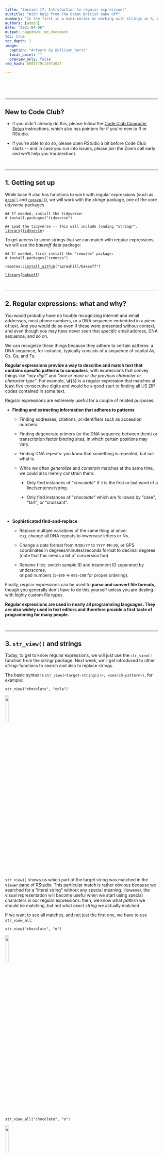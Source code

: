 ```yaml
---
title: "Session 17: Introduction to regular expressions"
subtitle: "With help from The Great British Bake Off"
summary: "In the first in a mini-series on working with strings in R, we will learn some basics of regular expressions."  
authors: [admin]
date: "2021-04-06"
output: hugodown::md_document
toc: true
toc_depth: 2
image:
  caption: "Artwork by @allison_horst"
  focal_point: ""
  preview_only: false
rmd_hash: b981779c3197a037

---
```


<br> <br> <br>

------------------------------------------------------------------------

## New to Code Club?

-   If you didn't already do this, please follow the [Code Club Computer Setup](/codeclub-setup/) instructions, which also has pointers for if you're new to R or RStudio.

-   If you're able to do so, please open RStudio a bit before Code Club starts -- and in case you run into issues, please join the Zoom call early and we'll help you troubleshoot.

<br>

------------------------------------------------------------------------

## 1. Getting set up

While base R also has functions to work with regular expressions (such as [`grep()`](https://rdrr.io/r/base/grep.html) and [`regexp()`](https://rdrr.io/r/base/regex.html)), we will work with the *stringr* package, one of the core *tidyverse* packages.

<div class="highlight">

<pre class='chroma'><code class='language-r' data-lang='r'><span class='c'>## If needed, install the tidyverse:</span>
<span class='c'># install.packages("tidyverse")</span>

<span class='c'>## Load the tidyverse -- this will include loading "stringr". </span>
<span class='kr'><a href='https://rdrr.io/r/base/library.html'>library</a></span><span class='o'>(</span><span class='nv'><a href='http://tidyverse.tidyverse.org'>tidyverse</a></span><span class='o'>)</span>
</code></pre>

</div>

To get access to some strings that we can match with regular expressions, we will use the *bakeoff* data package:

<div class="highlight">

<pre class='chroma'><code class='language-r' data-lang='r'><span class='c'>## If needed, first install the "remotes" package:</span>
<span class='c'># install.packages("remotes")</span>

<span class='nf'>remotes</span><span class='nf'>::</span><span class='nf'><a href='https://remotes.r-lib.org/reference/install_github.html'>install_github</a></span><span class='o'>(</span><span class='s'>"apreshill/bakeoff"</span><span class='o'>)</span>
</code></pre>

</div>

<div class="highlight">

<pre class='chroma'><code class='language-r' data-lang='r'><span class='kr'><a href='https://rdrr.io/r/base/library.html'>library</a></span><span class='o'>(</span><span class='nv'><a href='https://bakeoff.netlify.com'>bakeoff</a></span><span class='o'>)</span>
</code></pre>

</div>

<br>

------------------------------------------------------------------------

## 2. Regular expressions: what and why?

You would probably have no trouble recognizing internet and email addresses, most phone numbers, or a DNA sequence embedded in a piece of text. And you would do so even if these were presented without context, and even though you may have never seen that *specific* email address, DNA sequence, and so on.

We can recognize these things because they adhere to certain patterns: a DNA sequence, for instance, typically consists of a sequence of capital As, Cs, Gs, and Ts.

**Regular expressions provide a way to describe and match text that contains specific patterns to computers**, with expressions that convey things like *"any digit"* and *"one or more or the previous character or character type"*. For example, **`\d{5}`** is a regular expression that matches at least five consecutive digits and would be a good start to finding all US ZIP codes contained in some text.

Regular expressions are extremely useful for a couple of related purposes:

-   **Finding and extracting information that adheres to patterns**

    -   Finding addresses, citations, or identifiers such as accession numbers.

    -   Finding degenerate primers (or the DNA sequence between them) or transcription factor binding sites, in which certain positions may vary.

    -   Finding DNA repeats: you know that something is repeated, but not what is.

    -   While we often *generalize* and *constrain* matches at the same time, we could also merely constrain them:

        -   Only find instances of "*chocolate*" if it is the first or last word of a line/sentence/string.

        -   Only find instances of "*chocolate*" which are followed by "cake", "tart", or "croissant".

<br>

-   **Sophisticated find-and-replace**

    -   Replace multiple variations of the same thing at once:  
        e.g. change all DNA repeats to lowercase letters or Ns.

    -   Change a date format from `M/DD/YY` to `YYYY-MM-DD`, or GPS coordinates in degrees/minutes/seconds format to decimal degrees (note that this needs a bit of conversion too).

    -   Rename files: switch sample ID and treatment ID separated by underscores,  
        or pad numbers (`1`-`100` =\> `001`-`100` for proper ordering).

Finally, regular expressions can be used to **parse and convert file formats**, though you generally don't have to do this yourself unless you are dealing with highly custom file types.

**Regular expressions are used in nearly all programming languages. They are also widely used in text editors and therefore provide a first taste of programming for many people.**

<br>

------------------------------------------------------------------------

## 3. `str_view()` and strings

Today, to get to know regular expressions, we will just use the `str_view()` function from the *stringr* package. Next week, we'll get introduced to other *stringr* functions to search and also to replace strings.

The basic syntax is `str_view(<target-string(s)>, <search-pattern>)`, for example:

<div class="highlight">

<pre class='chroma'><code class='language-r' data-lang='r'><span class='nf'>str_view</span><span class='o'>(</span><span class='s'>"chocolate"</span>, <span class='s'>"cola"</span><span class='o'>)</span>
</code></pre>

</div>

<div class="highlight">

<img src="img/cola.png" width="15%" style="display: block; margin: auto auto auto 0;" />

</div>

`str_view()` shows us which part of the target string was matched in the `Viewer` pane of RStudio. This particular match is rather obvious because we searched for a "literal string" without any special meaning. However, the visual representation will become useful when we start using special characters in our regular expressions: then, we know what *pattern* we should be matching, but not what *exact string* we actually matched.

If we want to see all matches, and not just the first one, we have to use `str_view_all`:

<div class="highlight">

<pre class='chroma'><code class='language-r' data-lang='r'><span class='nf'>str_view</span><span class='o'>(</span><span class='s'>"chocolate"</span>, <span class='s'>"o"</span><span class='o'>)</span>
</code></pre>

</div>

<div class="highlight">

<img src="img/one_o.png" width="15%" style="display: block; margin: auto auto auto 0;" />

</div>

<div class="highlight">

<pre class='chroma'><code class='language-r' data-lang='r'><span class='nf'>str_view_all</span><span class='o'>(</span><span class='s'>"chocolate"</span>, <span class='s'>"o"</span><span class='o'>)</span>
</code></pre>

</div>

<div class="highlight">

<img src="img/two_o.png" width="15%" style="display: block; margin: auto auto auto 0;" />

</div>

*stringr* functions are vectorized, so we can use them not just to match a single string but also to match a vector of strings:

<div class="highlight">

<pre class='chroma'><code class='language-r' data-lang='r'><span class='nv'>bakes</span> <span class='o'>&lt;-</span> <span class='nf'><a href='https://rdrr.io/r/base/c.html'>c</a></span><span class='o'>(</span><span class='s'>"plum pudding"</span>, <span class='s'>"chocolate cake"</span>, <span class='s'>"sticky toffee pudding"</span><span class='o'>)</span>
<span class='nf'>str_view</span><span class='o'>(</span><span class='nv'>bakes</span>, <span class='s'>"pudding"</span><span class='o'>)</span>
</code></pre>

</div>

<div class="highlight">

<img src="img/vector1.png" width="30%" style="display: block; margin: auto auto auto 0;" />

</div>

Note that the non-matching string "*chocolate cake*" was displayed despite the lack of a match. If we only want to see strings that matched, we can set the `match` argument to `TRUE`:

<div class="highlight">

</div>

<div class="highlight">

<pre class='chroma'><code class='language-r' data-lang='r'><span class='nf'>str_view</span><span class='o'>(</span><span class='nv'>bakes</span>, <span class='s'>"pudding"</span>, match <span class='o'>=</span> <span class='kc'>TRUE</span><span class='o'>)</span>
</code></pre>

</div>

<div class="highlight">

<img src="img/vector2.png" width="30%" style="display: block; margin: auto auto auto 0;" />

</div>

{{% callout note %}} **Strings in R**

A "string" or "character string" is a contiguous sequence of characters. To indicate that something is a string in R, we put quotes around it: `"Hello"` and `"9"`. If you forget the quotes, R would interpret `"Hello"` as an *object* (because it starts with a letter) and `"9"` as a *number* (because it starts with a digit).

There is *no difference* between single quotes (`'Hello'`) and double quotes (`"Hello"`), but double quotes are generally recommended.

If your string is itself supposed to contain a quote symbol of some kind, it is convenient to use the *other type* of quote to define the string:

<div class="highlight">

<pre class='chroma'><code class='language-r' data-lang='r'><span class='c'># The string contains a single quote, so we use double quotes to define it:</span>
<span class='s'>"This cake's 7th layer is particularly good."</span>

<span class='c'>#&gt; [1] "This cake's 7th layer is particularly good."</span>
</code></pre>

</div>

Alternatively, a quote can be **escaped** using a backslash **`\`** to indicate that it does *not end the string* but represents a literal quote *inside the string*, which may be necessary if a string contains both single and double quotes:

<div class="highlight">

<pre class='chroma'><code class='language-r' data-lang='r'><span class='s'>"This cake is only 2'4\" tall - do better!"</span>

<span class='c'>#&gt; [1] "This cake is only 2'4\" tall - do better!"</span>
</code></pre>

</div>

{{% /callout %}}

<br>

------------------------------------------------------------------------

## 4. Special characters

#### Special characters and escaping them

In regular expressions (regex), we need a way to succinctly convey descriptions such as "any character" or "any digit". *However, there are no characters exclusive to regular expressions:* *instead, we re-use normal characters.* For instance:

-   "**Any digit**" is represented by **`\d`**, with the **`\`** basically preventing the **`d`** from being interpreted literally.
-   "**Any character**" is represented by a period, **`.`**

How, then, do we indicate a literal period **`.`** in a regular expression? The solution is to **escape** it with a backslash: the regular expression **`\.`** matches a period **`.`**.

{{% callout note %}}

#### TLDR for the rest of this section

**When writing regular expressions as strings in R,** **we always need to add an extra backslash:**

-   The regex **`\d`** matches a digit --- and we write it as **`"\\d"`** in R.
-   The regex **`\.`** matches a period --- and we write it as **`"\\."`** in R.

{{% /callout %}}

The "escaping" described above also applies to backslashes, such that the regex **`\\`** matches a **`\`**.

<br>

#### Escape sequences in regular strings

Outside of regular expressions, R also uses backslashes **`\`** to form so-called "escape sequences". This works similarly to how the regular expression **`\d`** means "any digit" -- for example, when we use **`\n`** *in any string*, it will be interpreted as a newline:

<div class="highlight">

<pre class='chroma'><code class='language-r' data-lang='r'><span class='nf'><a href='https://rdrr.io/r/base/cat.html'>cat</a></span><span class='o'>(</span><span class='s'>"cho\nco"</span><span class='o'>)</span>

<span class='c'>#&gt; cho</span>
<span class='c'>#&gt; co</span>
</code></pre>

</div>

In fact, a single backslash **`\`** is **never taken literally** in any regular R string:

<div class="highlight">

<pre class='chroma'><code class='language-r' data-lang='r'>cat("cho\dco")

<span class='c'>#&gt; Error: '\d' is an unrecognized escape in character string starting ""cho\d"</span>
</code></pre>

</div>

Because this is *not* a regular expression, and **`\d`** does not happen to be an escape sequence like **`\n`** was earlier, **`\d`** doesn't mean anything to R. But instead of assuming that the backslash is therefore a literal backslash, R throws an error, demonstrating that a backslash is always interpreted as the first character in an escape sequence.

How can we include a backslash in a string, then? Same as before: we "escape" it with another backslash:

<div class="highlight">

<pre class='chroma'><code class='language-r' data-lang='r'><span class='nf'><a href='https://rdrr.io/r/base/cat.html'>cat</a></span><span class='o'>(</span><span class='s'>"bla\\dbla"</span><span class='o'>)</span>

<span class='c'>#&gt; bla\dbla</span>
</code></pre>

</div>

<br>

#### The backslash plague

We saw that the regular expression **`\d`** matches a digit, but also that using string **`"\d"`** will merely throw an error!

Therefore, to actually define a regular expression that contains **`\d`**, we need to use the string **`"\\d"`**:

<div class="highlight">

<pre class='chroma'><code class='language-r' data-lang='r'>str_view("The cake has 8 layers", "\d")

<span class='c'>#&gt; Error: '\d' is an unrecognized escape in character string starting ""\d"</span>
</code></pre>

</div>

<div class="highlight">

<pre class='chroma'><code class='language-r' data-lang='r'><span class='nf'>str_view</span><span class='o'>(</span><span class='s'>"The cake has 8 layers"</span>, <span class='s'>"\\d"</span><span class='o'>)</span>
</code></pre>

</div>

<div class="highlight">

<img src="img/digit1.png" width="30%" style="display: block; margin: auto auto auto 0;" />

</div>

**So, to define any regular expression symbol that contains a backslash,** **we need to always use two backslashes!**

This also applies when we want to match a literal character. For example, **to match a literal period, we need the regex `\.`,** **which we have to write as `\\.` in an R string:**

<div class="highlight">

<pre class='chroma'><code class='language-r' data-lang='r'><span class='nf'>str_view</span><span class='o'>(</span><span class='s'>"The cake has 8.5 layers"</span>, <span class='s'>"\\."</span><span class='o'>)</span>
</code></pre>

</div>

<div class="highlight">

<img src="img/period2.png" width="30%" style="display: block; margin: auto auto auto 0;" />

</div>

Now to the worst case: what if we want to match a backslash? We need the regular expression **`\\`**, but to define that regex as a string, we have to escape each of the two backslashes -- only to end up with four backslashes!

<div class="highlight">

<pre class='chroma'><code class='language-r' data-lang='r'><span class='nf'>str_view</span><span class='o'>(</span><span class='s'>"C:\\Windows"</span>, <span class='s'>"\\"</span><span class='o'>)</span>

<span class='c'>#&gt; Error in stri_locate_first_regex(string, pattern, opts_regex = opts(pattern)): Unrecognized backslash escape sequence in pattern. (U_REGEX_BAD_ESCAPE_SEQUENCE, context=`\`)</span>
</code></pre>

</div>

<div class="highlight">

<pre class='chroma'><code class='language-r' data-lang='r'><span class='nf'>str_view</span><span class='o'>(</span><span class='s'>"C:\\Windows"</span>, <span class='s'>"\\\\"</span><span class='o'>)</span>
</code></pre>

</div>

<div class="highlight">

<img src="img/windows.png" width="15%" style="display: block; margin: auto auto auto 0;" />

</div>

Welcome to the backslash plague! [^1]

<br>

------------------------------------------------------------------------

## 5. The Great British Bake Off

<p align="center">
<img src=img/bakeoff.jpg width=60%>
</p>

Let's take a look at some of the data in the *bakeoff* package, which is about "The Great British Bake Off" (GBBO) television show.

The `bakers` dataframe contains some information about each participant (baker) in the show, and we will be matching names from the `baker_full` column:

<div class="highlight">

<pre class='chroma'><code class='language-r' data-lang='r'><span class='nf'><a href='https://rdrr.io/r/utils/head.html'>head</a></span><span class='o'>(</span><span class='nv'>bakers</span><span class='o'>)</span>

<span class='c'>#&gt; <span style='color: #555555;'># A tibble: 6 x 8</span></span>
<span class='c'>#&gt;   series baker_full   baker    age occupation   hometown  baker_last baker_first</span>
<span class='c'>#&gt;   <span style='color: #555555;font-style: italic;'>&lt;fct&gt;</span><span>  </span><span style='color: #555555;font-style: italic;'>&lt;chr&gt;</span><span>        </span><span style='color: #555555;font-style: italic;'>&lt;chr&gt;</span><span>  </span><span style='color: #555555;font-style: italic;'>&lt;dbl&gt;</span><span> </span><span style='color: #555555;font-style: italic;'>&lt;chr&gt;</span><span>        </span><span style='color: #555555;font-style: italic;'>&lt;chr&gt;</span><span>     </span><span style='color: #555555;font-style: italic;'>&lt;chr&gt;</span><span>      </span><span style='color: #555555;font-style: italic;'>&lt;chr&gt;</span><span>      </span></span>
<span class='c'>#&gt; <span style='color: #555555;'>1</span><span> 1      </span><span style='color: #555555;'>"</span><span>Annetha Mi… Annet…    30 Midwife      Essex     Mills      Annetha    </span></span>
<span class='c'>#&gt; <span style='color: #555555;'>2</span><span> 1      </span><span style='color: #555555;'>"</span><span>David Cham… David     31 Entrepreneur Milton K… Chambers   David      </span></span>
<span class='c'>#&gt; <span style='color: #555555;'>3</span><span> 1      </span><span style='color: #555555;'>"</span><span>Edward \"E… Edd       24 Debt collec… Bradford  Kimber     Edward     </span></span>
<span class='c'>#&gt; <span style='color: #555555;'>4</span><span> 1      </span><span style='color: #555555;'>"</span><span>Jasminder … Jasmi…    45 Assistant C… Birmingh… Randhawa   Jasminder  </span></span>
<span class='c'>#&gt; <span style='color: #555555;'>5</span><span> 1      </span><span style='color: #555555;'>"</span><span>Jonathan S… Jonat…    25 Research An… St Albans Shepherd   Jonathan   </span></span>
<span class='c'>#&gt; <span style='color: #555555;'>6</span><span> 1      </span><span style='color: #555555;'>"</span><span>Lea Harris</span><span style='color: #555555;'>"</span><span> Lea       51 Retired      Midlothi… Harris     Lea</span></span>
</code></pre>

</div>

The `challenge_results` dataframe contains "signature" and "showstopper" bakes made by each participant in each episode:

<div class="highlight">

<pre class='chroma'><code class='language-r' data-lang='r'><span class='nf'><a href='https://rdrr.io/r/utils/head.html'>head</a></span><span class='o'>(</span><span class='nv'>challenge_results</span><span class='o'>)</span>

<span class='c'>#&gt; <span style='color: #555555;'># A tibble: 6 x 7</span></span>
<span class='c'>#&gt;   series episode baker  result signature        technical showstopper           </span>
<span class='c'>#&gt;    <span style='color: #555555;font-style: italic;'>&lt;int&gt;</span><span>   </span><span style='color: #555555;font-style: italic;'>&lt;int&gt;</span><span> </span><span style='color: #555555;font-style: italic;'>&lt;chr&gt;</span><span>  </span><span style='color: #555555;font-style: italic;'>&lt;chr&gt;</span><span>  </span><span style='color: #555555;font-style: italic;'>&lt;chr&gt;</span><span>                </span><span style='color: #555555;font-style: italic;'>&lt;int&gt;</span><span> </span><span style='color: #555555;font-style: italic;'>&lt;chr&gt;</span><span>                 </span></span>
<span class='c'>#&gt; <span style='color: #555555;'>1</span><span>      1       1 Annet… IN     Light Jamaican …         2 Red, White &amp; Blue Cho…</span></span>
<span class='c'>#&gt; <span style='color: #555555;'>2</span><span>      1       1 David  IN     Chocolate Orang…         3 Black Forest Floor Ga…</span></span>
<span class='c'>#&gt; <span style='color: #555555;'>3</span><span>      1       1 Edd    IN     Caramel Cinnamo…         1 </span><span style='color: #BB0000;'>NA</span><span>                    </span></span>
<span class='c'>#&gt; <span style='color: #555555;'>4</span><span>      1       1 Jasmi… IN     Fresh Mango and…        </span><span style='color: #BB0000;'>NA</span><span> </span><span style='color: #BB0000;'>NA</span><span>                    </span></span>
<span class='c'>#&gt; <span style='color: #555555;'>5</span><span>      1       1 Jonat… IN     Carrot Cake wit…         9 Three Tiered White an…</span></span>
<span class='c'>#&gt; <span style='color: #555555;'>6</span><span>      1       1 Louise IN     Carrot and Oran…        </span><span style='color: #BB0000;'>NA</span><span> Never Fail Chocolate …</span></span>
</code></pre>

</div>

The "signature" bakes are the first bakes presented in each GBBO episode, so we'll start trying to match these bakes with regular expressions. Let's save them in a vector for easy access later on:

<div class="highlight">

<pre class='chroma'><code class='language-r' data-lang='r'><span class='nv'>signatures</span> <span class='o'>&lt;-</span> <span class='nv'>challenge_results</span><span class='o'>$</span><span class='nv'>signature</span>     <span class='c'># Assign the column to a vector</span>
<span class='nv'>signatures</span> <span class='o'>&lt;-</span> <span class='nv'>signatures</span><span class='o'>[</span><span class='o'>!</span><span class='nf'><a href='https://rdrr.io/r/base/NA.html'>is.na</a></span><span class='o'>(</span><span class='nv'>signatures</span><span class='o'>)</span><span class='o'>]</span>  <span class='c'># Remove NAs</span>

<span class='nv'>signatures</span><span class='o'>[</span><span class='m'>1</span><span class='o'>:</span><span class='m'>20</span><span class='o'>]</span>                              <span class='c'># Look at the first 20 items</span>

<span class='c'>#&gt;  [1] "Light Jamaican Black Cakewith Strawberries and Cream"                       </span>
<span class='c'>#&gt;  [2] "Chocolate Orange Cake"                                                      </span>
<span class='c'>#&gt;  [3] "Caramel Cinnamon and Banana Cake"                                           </span>
<span class='c'>#&gt;  [4] "Fresh Mango and Passion Fruit Hummingbird Cake"                             </span>
<span class='c'>#&gt;  [5] "Carrot Cake with Lime and Cream Cheese Icing"                               </span>
<span class='c'>#&gt;  [6] "Carrot and Orange Cake"                                                     </span>
<span class='c'>#&gt;  [7] "Triple Layered Brownie Meringue Cake\nwith Raspberry Cream"                 </span>
<span class='c'>#&gt;  [8] "Three Tiered Lemon Drizzle Cakewith Fresh Cream and freshly made Lemon Curd"</span>
<span class='c'>#&gt;  [9] "Cranberry and Pistachio Cakewith Orange Flower Water Icing"                 </span>
<span class='c'>#&gt; [10] "Sticky Marmalade Tea Loaf"                                                  </span>
<span class='c'>#&gt; [11] "Cheddar Cheese and Fresh Rosemary Biscuits"                                 </span>
<span class='c'>#&gt; [12] "Oatmeal Raisin Cookie"                                                      </span>
<span class='c'>#&gt; [13] "Millionaires' Shortbread"                                                   </span>
<span class='c'>#&gt; [14] "Honey and Candied Ginger Cookies"                                           </span>
<span class='c'>#&gt; [15] "Fresh Vanilla Biscuits with Royal Icing"                                    </span>
<span class='c'>#&gt; [16] "Peanut Shortbread withSalted Peanut Caramel"                                </span>
<span class='c'>#&gt; [17] "Rose Petal Shortbread"                                                      </span>
<span class='c'>#&gt; [18] "Stained Glass Window Shortbread"                                            </span>
<span class='c'>#&gt; [19] "Chilli Bread"                                                               </span>
<span class='c'>#&gt; [20] "Olive Bread"</span>
</code></pre>

</div>

<br>

------------------------------------------------------------------------

## 6. Components of regular expressions

### Literal characters

Literal characters can be a part of regular expressions. In fact, as we saw in the first example, our entire search pattern for `str_view()` can perfectly well consist of *only* literal characters.

But the power of regular expressions comes with special characters, and below, we'll go through several different categories of these.

### Metacharacters

Metacharacters often represent a single instance of **a character type**: above, we already learned that **`.`** matches *any single character*.

Other metacharacters are actually character combinations starting with a **`\`**:

| Symbol   | Matches                                                | Negation ("anything but") |
|----------|--------------------------------------------------------|---------------------------|
| **`.`**  | Any single character.                                  |                           |
| **`\d`** | Any digit.                                             | **`\D`**                  |
| **`\s`** | Any white space: space, tab, newline, carriage return. | **`\S`**                  |
| **`\w`** | Any word character: alphanumeric and underscore.       | **`\W`**                  |
| **`\n`** | A newline.                                             |                           |
| **`\t`** | A tab.                                                 |                           |

Negated metacharacters match anything except that character type: **`\D`** matches anything except a digit.

*Some examples:*

-   Are there any digits (**`\d`**) in the bake names?

    <div class="highlight">

    <pre class='chroma'><code class='language-r' data-lang='r'><span class='nf'>str_view_all</span><span class='o'>(</span><span class='nv'>signatures</span>, <span class='s'>"\\d"</span>, match <span class='o'>=</span> <span class='kc'>TRUE</span><span class='o'>)</span>
    </code></pre>

    </div>

    <div class="highlight">

    <img src="img/digit2.png" width="27%" style="display: block; margin: auto auto auto 0;" />

    </div>

<br>

-   Let's match 5-character strings that start with "*Ma*":

    <div class="highlight">

    <pre class='chroma'><code class='language-r' data-lang='r'><span class='nf'>str_view_all</span><span class='o'>(</span><span class='nv'>signatures</span>, <span class='s'>"Ma..."</span>, match <span class='o'>=</span> <span class='kc'>TRUE</span><span class='o'>)</span>
    </code></pre>

    </div>

    <div class="highlight">

    <img src="img/ma.png" width="90%" style="display: block; margin: auto auto auto 0;" />

    </div>

    Note that the only constraint we are setting with **`...`** is that at least three characters should follow **`Ma`** -- we are *not* restricting matches to five-character words.

<br>

-   Let's find the bakers whose (first or last) names contain at least 11 word characters **`\w`**:

    <div class="highlight">

    <pre class='chroma'><code class='language-r' data-lang='r'><span class='nf'>str_view_all</span><span class='o'>(</span><span class='nv'>bakers</span><span class='o'>$</span><span class='nv'>baker_full</span>, <span class='s'>"\\w\\w\\w\\w\\w\\w\\w\\w\\w\\w\\w"</span>, match <span class='o'>=</span> <span class='kc'>TRUE</span><span class='o'>)</span>
    </code></pre>

    </div>

    <div class="highlight">

    <img src="img/11letternames.png" width="25%" style="display: block; margin: auto auto auto 0;" />

    </div>

    It's not very convenient to have to repeat `\\w` so many times!

Or let's say we wanted to get all three-part names: names that contain three sets of one or more word characters separated by non-word characters. How could we describe such a pattern? "Quantifiers" to the rescue!

### Quantifiers

Quantifiers describe how many consecutive instances of the **preceding** character should be matched:

| Quantifier  | Matches                                                   |
|-------------|-----------------------------------------------------------|
| **[`*`](https://rdrr.io/r/base/Arithmetic.html)**     | Preceding character *any number of times* (0 or more).    |
| **[`+`](https://rdrr.io/r/base/Arithmetic.html)**     | Preceding character *at least* once (1 or more).          |
| **[`?`](https://rdrr.io/r/utils/Question.html)**     | Preceding character *at most* once (0 or 1).              |
| **`{n}`**   | Preceding character *exactly `n` times*.                  |
| **`{n,}`**  | Preceding character *at least `n` times*.                 |
| **`{n,m}`** | Preceding character *at least `n` and at most `m` times*. |

*Some examples:*

-   Names with at least 11 (**`{11,}`**) characters -- note that this matches the entire word:

    <div class="highlight">

    <pre class='chroma'><code class='language-r' data-lang='r'><span class='nf'>str_view</span><span class='o'>(</span><span class='nv'>bakers</span><span class='o'>$</span><span class='nv'>baker_full</span>, <span class='s'>"\\w&#123;11,&#125;"</span>, match<span class='o'>=</span><span class='kc'>TRUE</span><span class='o'>)</span>
    </code></pre>

    </div>

    <div class="highlight">

    <img src="img/11letternames2.png" width="25%" style="display: block; margin: auto auto auto 0;" />

    </div>

<br>

-   Match names with 2 to 3 (**`{2,3}`**) consecutive "*e*" characters. Note that this match encompasses the full string (name), because we flank the pattern with **`.*`**.

    <div class="highlight">

    <pre class='chroma'><code class='language-r' data-lang='r'><span class='nf'>str_view</span><span class='o'>(</span><span class='nv'>bakers</span><span class='o'>$</span><span class='nv'>baker_full</span>, <span class='s'>".*e&#123;2,3&#125;.*"</span>, match<span class='o'>=</span><span class='kc'>TRUE</span><span class='o'>)</span>
    </code></pre>

    </div>

    <div class="highlight">

    <img src="img/2or3es_fullmatch.png" width="17%" style="display: block; margin: auto auto auto 0;" />

    </div>

<br>

-   Account for different spelling options with **[`?`](https://rdrr.io/r/utils/Question.html)** -- match "*flavor*" or "*flavour*":

    <div class="highlight">

    <pre class='chroma'><code class='language-r' data-lang='r'><span class='nf'>str_view_all</span><span class='o'>(</span><span class='nv'>signatures</span>, <span class='s'>"flavou?r"</span>, match<span class='o'>=</span><span class='kc'>TRUE</span><span class='o'>)</span>
    </code></pre>

    </div>

    <div class="highlight">

    <img src="img/flavor.png" width="65%" style="display: block; margin: auto auto auto 0;" />

    </div>

<br>

-   Match all three-part names -- one or more word characters (**`\w+`**) separated by a non-word character (**`\W`**) at least two consecutive times:

    <div class="highlight">

    <pre class='chroma'><code class='language-r' data-lang='r'><span class='nf'>str_view</span><span class='o'>(</span><span class='nv'>bakers</span><span class='o'>$</span><span class='nv'>baker_full</span>, <span class='s'>"\\w+\\W\\w+\\W\\w+"</span>, match<span class='o'>=</span><span class='kc'>TRUE</span><span class='o'>)</span>
    </code></pre>

    </div>

    <div class="highlight">

    <img src="img/3partnames.png" width="30%" style="display: block; margin: auto auto auto 0;" />

    </div>

<br>

-   Match all three-letter names by looking for non-word characters (**`\W`**) surrounding three word characters (**`\w{3}`**)?

    <div class="highlight">

    <pre class='chroma'><code class='language-r' data-lang='r'><span class='nf'>str_view_all</span><span class='o'>(</span><span class='nv'>bakers</span><span class='o'>$</span><span class='nv'>baker_full</span>, <span class='s'>"\\W\\w&#123;3&#125;\\W"</span>, match <span class='o'>=</span> <span class='kc'>TRUE</span><span class='o'>)</span>
    </code></pre>

    </div>

    <div class="highlight">

    <img src="img/3letternames1.png" width="30%" style="display: block; margin: auto auto auto 0;" />

    </div>

That last attempt didn't really work -- note that we only got three-letter *middle names*, since we required our three-letter names to be flanked by non-word characters.

To get *all* three-letter names, we need to be able to "anchor" our regular expressions, e.g. demand that a pattern starts at the beginning of the string.

### Anchors

| Anchor | Matches                              |
|--------|--------------------------------------|
| [`^`](https://rdrr.io/r/base/Arithmetic.html)    | Beginning of the string/line         |
| [`$`](https://rdrr.io/r/base/Extract.html)    | End of the string/line               |
| `\b`   | A word *boundary* (beginning or end) |

*Some examples:*

-   Match all three-letter *first* names, by anchoring the three word characters (**`\w{3}`**) to the beginning of the string with **[`^`](https://rdrr.io/r/base/Arithmetic.html)**, and including a space at the end:

    <div class="highlight">

    <pre class='chroma'><code class='language-r' data-lang='r'><span class='nf'>str_view</span><span class='o'>(</span><span class='nv'>bakers</span><span class='o'>$</span><span class='nv'>baker_full</span>, <span class='s'>"^\\w&#123;3&#125; "</span>, match <span class='o'>=</span> <span class='kc'>TRUE</span><span class='o'>)</span>
    </code></pre>

    </div>

    <div class="highlight">

    <img src="img/3letterfirstnames.png" width="23%" style="display: block; margin: auto auto auto 0;" />

    </div>

-   Match all three-letter names --whether first, middle, or last-- using three word-characters (**`\w`**) surrounded by word-boundaries (**`\b`**):

    <div class="highlight">

    <pre class='chroma'><code class='language-r' data-lang='r'><span class='nf'>str_view_all</span><span class='o'>(</span><span class='nv'>bakers</span><span class='o'>$</span><span class='nv'>baker_full</span>, <span class='s'>"\\b\\w&#123;3&#125;\\b"</span>, match <span class='o'>=</span> <span class='kc'>TRUE</span><span class='o'>)</span>
    </code></pre>

    </div>

    <div class="highlight">

    <img src="img/3letternames2.png" width="23%" style="display: block; margin: auto auto auto 0;" />

    </div>

#### Regex components for next week

Next week, we'll talk about:

-   Character classes
-   Alternation
-   Grouping
-   Backreferences
-   Making quantifiers non-greedy

<br>

{{% callout note %}} **Regular expressions vs globbing**

Do not confuse regular expressions with *globbing*!

If you have worked in a terminal before, you may know that you can match file names using *shell wildcards*, which is known as "globbing".

There are only a few characters used in shell wildcards, but their meanings differ from regular expressions in two instances!

| Shell wildcard         | Equivalent regex | Meaning                                 |
|------------------------|------------------|-----------------------------------------|
| **[`?`](https://rdrr.io/r/utils/Question.html)**                | **`.`**          | Any single character                    |
| **[`*`](https://rdrr.io/r/base/Arithmetic.html)**                | **`.*`**         | Any number of any character             |
| **`[]`** and **`[^]`** | same!            | Match/negate match of *character class* |

-   Note also that **`.`** is interpreted as a literal period in globbing.
-   We will talk about "character classes" next week.

{{% /callout %}}

<br>

------------------------------------------------------------------------

## 7. Breakout rooms

<div class="puzzle">

<div>

### Exercise 1

Find all participant names in `bakers$baker_full` that contain at least 4 lowercase "*e*" characters. (That, the "*e*"s don't need to be consecutive, but you should not disallow consecutive "*e*"s either.)

<details>
<summary>
Hints
</summary>

Use `.*` to allow for *optional* characters in between the "e"s.

</details>
<details>
<summary>
Solution
</summary>

<div class="highlight">

<pre class='chroma'><code class='language-r' data-lang='r'><span class='nf'>str_view</span><span class='o'>(</span><span class='nv'>bakers</span><span class='o'>$</span><span class='nv'>baker_full</span>, <span class='s'>"e.*e.*e.*e"</span>, match <span class='o'>=</span> <span class='kc'>TRUE</span><span class='o'>)</span>
</code></pre>

</div>

<div class="highlight">

<img src="img/ex1.png" width="30%" style="display: block; margin: auto auto auto 0;" />

</div>

</details>

</div>

</div>

<div class="puzzle">

<div>

### Exercise 2

In the `signatures` vector, match words of exactly five characters that start with "*Ta*".

<details>
<summary>
Hints
</summary>

-   To describe the five-letter word you should include three word characters after "*Ta*".

-   To exclusively match five-letter words, you should use the "word boundary" anchor before and after the part that should match the word.

</details>
<details>
<summary>
Solution
</summary>

<div class="highlight">

<pre class='chroma'><code class='language-r' data-lang='r'><span class='nf'>str_view_all</span><span class='o'>(</span><span class='nv'>signatures</span>, <span class='s'>"\\bTa\\w&#123;3&#125;\\b"</span>, match <span class='o'>=</span> <span class='kc'>TRUE</span><span class='o'>)</span>
</code></pre>

</div>

<div class="highlight">

<img src="img/ex2.png" width="75%" style="display: block; margin: auto auto auto 0;" />

</div>

</details>

</div>

</div>

<div class="puzzle">

<div>

### Exercise 3

Match "*Donut*" as well as "*Doughnut*" in the `signatures` vector.

Unfortunately, `signatures` only contains the spelling "Doughnut". Therefore, you should separately test whether your regex would actually match "Donut".

<details>
<summary>
Hints
</summary>

Since "*donut*" is contained within "*doughnut*", you can build a single regex and use **[`?`](https://rdrr.io/r/utils/Question.html)** to indicate optional characters.

</details>
<details>
<summary>
Solution
</summary>

<div class="highlight">

<pre class='chroma'><code class='language-r' data-lang='r'><span class='nf'>str_view_all</span><span class='o'>(</span><span class='nv'>signatures</span>, <span class='s'>"Dou?g?h?nut"</span>, match<span class='o'>=</span><span class='kc'>TRUE</span><span class='o'>)</span>
</code></pre>

</div>

<div class="highlight">

<img src="img/ex3_1.png" width="90%" style="display: block; margin: auto auto auto 0;" />

</div>

<div class="highlight">

<pre class='chroma'><code class='language-r' data-lang='r'><span class='nf'>str_view_all</span><span class='o'>(</span><span class='nf'><a href='https://rdrr.io/r/base/c.html'>c</a></span><span class='o'>(</span><span class='nv'>signatures</span>, <span class='s'>"Donut"</span><span class='o'>)</span>, <span class='s'>"Dou?g?h?nut"</span>, match<span class='o'>=</span><span class='kc'>TRUE</span><span class='o'>)</span>
</code></pre>

</div>

<div class="highlight">

<img src="img/ex3_2.png" width="90%" style="display: block; margin: auto auto auto 0;" />

</div>

</details>

</div>

</div>

<div class="puzzle">

<div>

### Exercise 4

Match both dates in the string: "*The best cakes were baked between 2016-03-10 and 2017-08-31.*".

<details>
<summary>
Hints
</summary>

Make sure you use `str_view_all()` and not `str_view()`!

</details>
<details>
<summary>
Solution
</summary>

<div class="highlight">

<pre class='chroma'><code class='language-r' data-lang='r'><span class='nv'>mystring</span> <span class='o'>&lt;-</span> <span class='s'>"The best cakes were baked between 2016-03-10 and 2017-08-31."</span>

<span class='nf'>str_view_all</span><span class='o'>(</span><span class='nv'>mystring</span>, <span class='s'>"\\d&#123;4&#125;-\\d&#123;2&#125;-\\d&#123;2&#125;"</span><span class='o'>)</span>
</code></pre>

</div>

<div class="highlight">

<img src="img/ex4.png" width="80%" style="display: block; margin: auto auto auto 0;" />

</div>

</details>

</div>

</div>

<div class="puzzle">

<div>

### Bonus exercise

You can use the [`list.files()`](https://rdrr.io/r/base/list.files.html) function in R to list files on your computer. [`list.files()`](https://rdrr.io/r/base/list.files.html) takes an argument `pattern` to which you can specify a regular expression in order to narrow down the results.

For example, the code below would find all files with "*codeclub*" in the name, from your current working directory (the default for the `path` argument) and downwards (due to `recursive = TRUE`):

<div class="highlight">

<pre class='chroma'><code class='language-r' data-lang='r'><span class='nf'><a href='https://rdrr.io/r/base/list.files.html'>list.files</a></span><span class='o'>(</span>pattern <span class='o'>=</span> <span class='s'>"codeclub"</span>, recursive <span class='o'>=</span> <span class='kc'>TRUE</span><span class='o'>)</span>
</code></pre>

</div>

You can also specify a path -- for instance, the code below would search your home or (on Windows) Documents directory and nothing below it:

<div class="highlight">

<pre class='chroma'><code class='language-r' data-lang='r'><span class='nf'><a href='https://rdrr.io/r/base/list.files.html'>list.files</a></span><span class='o'>(</span>path <span class='o'>=</span> <span class='s'>"~"</span>, pattern <span class='o'>=</span> <span class='s'>"codeclub"</span><span class='o'>)</span> <span class='c'># "~" is your home dir</span>
<span class='nf'><a href='https://rdrr.io/r/base/list.files.html'>list.files</a></span><span class='o'>(</span>path <span class='o'>=</span> <span class='s'>"C:/Users/myname/Documents"</span>, pattern <span class='o'>=</span> <span class='s'>"codeclub"</span><span class='o'>)</span>
</code></pre>

</div>

**Use this function to list only R scripts, i.e. files *ending in* `.R`,** **in a directory of your choice.**

<details>
<summary>
Hints
</summary>

Make sure to use the "end of string" anchor.

</details>
<details>
<summary>
Solution
</summary>

Here we are searching the the home dir and everything below it -- could take a while, but then you know how many R scripts you actually have!

<div class="highlight">

<pre class='chroma'><code class='language-r' data-lang='r'><span class='nf'><a href='https://rdrr.io/r/base/list.files.html'>list.files</a></span><span class='o'>(</span>path <span class='o'>=</span> <span class='s'>"~"</span>, pattern <span class='o'>=</span> <span class='s'>"\\.R$"</span>, recursive <span class='o'>=</span> <span class='kc'>TRUE</span><span class='o'>)</span>
</code></pre>

</div>

</details>

</div>

</div>

<br>

------------------------------------------------------------------------

## 8. Further resources

-   [The chapter on strings](https://r4ds.had.co.nz/strings.html#strings) in Hadley Wickham's R for Data Science (freely abailable online!).

-   [RStudio regex cheatsheet](https://www.rstudio.com/wp-content/uploads/2016/09/RegExCheatsheet.pdf).

-   [A course video by Roger Peng introducing regular expressions](https://www.youtube.com/watch?v=NvHjYOilOf8).

-   [RegExplain](https://www.garrickadenbuie.com/project/regexplain), an RStudio add-in to visualize regex matches and help build regular expressions.

[^1]: Since R 4.0, which was released last year, there is also a "raw string" or "raw character constant" construct, which circumvents some of these problems -- see [this blogpost](https://mpopov.com/blog/2020/05/22/strings-in-r-4.x/) that summarizes this new syntax. Because many are not yet using R 4.x, and most current examples, vignettes, and tutorials on the internet don't use this, we will stick to being stuck with all the backslashes for now.

